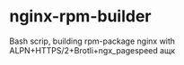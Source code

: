 # nginx-rpm-builder
Bash scrip, building rpm-package nginx with ALPN+HTTPS/2+Brotli+ngx_pagespeed ащк 
